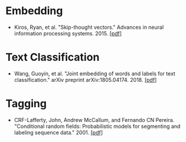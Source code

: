 # Embedding
* Kiros, Ryan, et al. "Skip-thought vectors." Advances in neural information processing systems. 2015. [[pdf]](https://github.com/zhangyuanxun/MLReadings/blob/master/05.%20NLP/02.%20Paper/2015-NIPS-Skip-Thought%20Vectors.pdf)

# Text Classification
* Wang, Guoyin, et al. "Joint embedding of words and labels for text classification." arXiv preprint arXiv:1805.04174. 2018. [[pdf]](https://github.com/zhangyuanxun/MLReadings/blob/master/05.%20NLP/02.%20Paper/2018-ACL-Joint%20Embedding%20of%20Words%20and%20Labels%20for%20Text%20Classification.pdf)

# Tagging
* CRF-Lafferty, John, Andrew McCallum, and Fernando CN Pereira. "Conditional random fields: Probabilistic models for segmenting and labeling sequence data." 2001. [[pdf]](https://github.com/zhangyuanxun/MLReadings/blob/master/05.%20NLP/02.%20Paper/2001-ICML-Conditional%20Random%20Fields-%20Probabilistic%20Models%20for%20Segmenting%20and%20Labeling%20Sequence%20Data.pdf)
